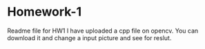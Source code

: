 # Homework-1
Readme file for HW1
I have uploaded a cpp file on opencv. You can download it and change a input picture and see for reslut.
